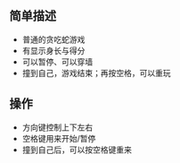 ## 简单描述

- 普通的贪吃蛇游戏
- 有显示身长与得分
- 可以暂停、可以穿墙
- 撞到自己，游戏结束；再按空格，可以重玩

## 操作

- 方向键控制上下左右
- 空格键用来开始/暂停
- 撞到自己后，可以按空格键重来